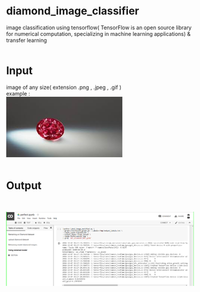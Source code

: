 # diamond_image_classifier
image classification using tensorflow( TensorFlow is an open source library for numerical computation, specializing in machine learning applications)
& transfer learning
<br><br>
# Input
 image of any size( extension .png , .jpeg , .gif ) 
 <br>example :
 <br>![](images/testdiamond1.jpg)
<br><br>
# Output
<br><br>
![](images/Screenshot%20(13).png)
